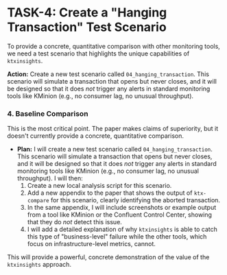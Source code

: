 # TASK-4: Create a "Hanging Transaction" Test Scenario

To provide a concrete, quantitative comparison with other monitoring tools, we need a test scenario that highlights the unique capabilities of `ktxinsights`.

**Action:** Create a new test scenario called `04_hanging_transaction`. This scenario will simulate a transaction that opens but never closes, and it will be designed so that it does *not* trigger any alerts in standard monitoring tools like KMinion (e.g., no consumer lag, no unusual throughput).

### 4. Baseline Comparison

This is the most critical point. The paper makes claims of superiority, but it doesn't currently provide a concrete, quantitative comparison.

*   **Plan:** I will create a new test scenario called `04_hanging_transaction`. This scenario will simulate a transaction that opens but never closes, and it will be designed so that it does *not* trigger any alerts in standard monitoring tools like KMinion (e.g., no consumer lag, no unusual throughput). I will then:
    1.  Create a new local analysis script for this scenario.
    2.  Add a new appendix to the paper that shows the output of `ktx-compare` for this scenario, clearly identifying the aborted transaction.
    3.  In the same appendix, I will include screenshots or example output from a tool like KMinion or the Confluent Control Center, showing that they do *not* detect this issue.
    4.  I will add a detailed explanation of why `ktxinsights` is able to catch this type of "business-level" failure while the other tools, which focus on infrastructure-level metrics, cannot.

This will provide a powerful, concrete demonstration of the value of the `ktxinsights` approach.
